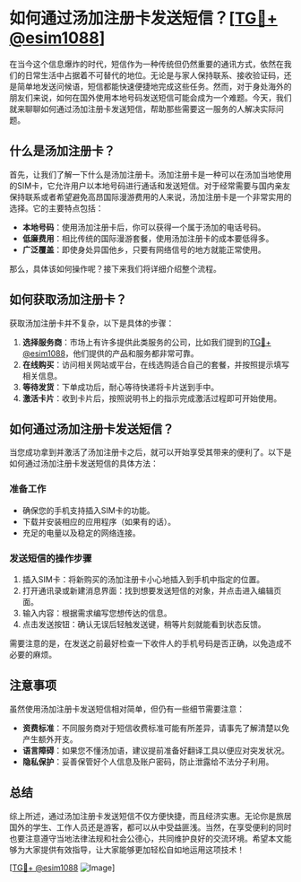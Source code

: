 # 如何通过汤加注册卡发送短信？[[TG💪+ @esim1088](https://t.me/s/esim1088)]

在当今这个信息爆炸的时代，短信作为一种传统但仍然重要的通讯方式，依然在我们的日常生活中占据着不可替代的地位。无论是与家人保持联系、接收验证码，还是简单地发送问候语，短信都能快速便捷地完成这些任务。然而，对于身处海外的朋友们来说，如何在国外使用本地号码发送短信可能会成为一个难题。今天，我们就来聊聊如何通过汤加注册卡发送短信，帮助那些需要这一服务的人解决实际问题。

## 什么是汤加注册卡？

首先，让我们了解一下什么是汤加注册卡。汤加注册卡是一种可以在汤加当地使用的SIM卡，它允许用户以本地号码进行通话和发送短信。对于经常需要与国内亲友保持联系或者希望避免高昂国际漫游费用的人来说，汤加注册卡是一个非常实用的选择。它的主要特点包括：

- **本地号码**：使用汤加注册卡后，你可以获得一个属于汤加的电话号码。
- **低廉费用**：相比传统的国际漫游套餐，使用汤加注册卡的成本要低得多。
- **广泛覆盖**：即使身处异国他乡，只要有网络信号的地方就能正常使用。

那么，具体该如何操作呢？接下来我们将详细介绍整个流程。

## 如何获取汤加注册卡？

获取汤加注册卡并不复杂，以下是具体的步骤：

1. **选择服务商**：市场上有许多提供此类服务的公司，比如我们提到的[TG💪+ @esim1088](https://t.me/s/esim1088)，他们提供的产品和服务都非常可靠。
2. **在线购买**：访问相关网站或平台，在线选购适合自己的套餐，并按照提示填写相关信息。
3. **等待发货**：下单成功后，耐心等待快递将卡片送到手中。
4. **激活卡片**：收到卡片后，按照说明书上的指示完成激活过程即可开始使用。

## 如何通过汤加注册卡发送短信？

当您成功拿到并激活了汤加注册卡之后，就可以开始享受其带来的便利了。以下是如何通过汤加注册卡发送短信的具体方法：

### 准备工作

- 确保您的手机支持插入SIM卡的功能。
- 下载并安装相应的应用程序（如果有的话）。
- 充足的电量以及稳定的网络连接。

### 发送短信的操作步骤

1. 插入SIM卡：将新购买的汤加注册卡小心地插入到手机中指定的位置。
2. 打开通讯录或新建消息界面：找到想要发送短信的对象，并点击进入编辑页面。
3. 输入内容：根据需求编写您想传达的信息。
4. 点击发送按钮：确认无误后轻触发送键，稍等片刻就能看到状态反馈。

需要注意的是，在发送之前最好检查一下收件人的手机号码是否正确，以免造成不必要的麻烦。

## 注意事项

虽然使用汤加注册卡发送短信相对简单，但仍有一些细节需要注意：

- **资费标准**：不同服务商对于短信收费标准可能有所差异，请事先了解清楚以免产生额外开支。
- **语言障碍**：如果您不懂汤加语，建议提前准备好翻译工具以便应对突发状况。
- **隐私保护**：妥善保管好个人信息及账户密码，防止泄露给不法分子利用。

## 总结

综上所述，通过汤加注册卡发送短信不仅方便快捷，而且经济实惠。无论你是旅居国外的学生、工作人员还是游客，都可以从中受益匪浅。当然，在享受便利的同时也要注意遵守当地法律法规和社会公德心，共同维护良好的交流环境。希望本文能够为大家提供有效指导，让大家能够更加轻松自如地运用这项技术！

[[TG💪+ @esim1088](https://t.me/s/esim1088) ![Image](https://i.postimg.cc/4NQfJmqS/Snipaste-2025-05-13-00-14-12.png)]